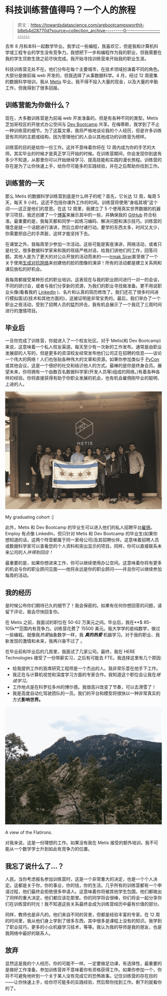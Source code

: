 # 科技训练营值得吗？一个人的旅程

> 原文：<https://towardsdatascience.com/arebootcampsworthit-b8eb4d28770d?source=collection_archive---------0----------------------->

去年 8 月和本科一起数学毕业。我学过一些编程，我喜欢它，但是我和计算机科学或工程专业的学生没有竞争力。我想把下一步和编程作为我的职业，但我需要在我的学生贷款生效之前尽快完成。我开始寻找训练营来开始我的职业生涯。

科技训练营无处不在。他们分布在每个主要城市，在技术领域扮演着不同的角色。大部分是做前端 web 开发的，但我选择了从事数据科学。4 月，经过 12 周密集的数据科学培训，我从 [Metis](https://www.thisismetis.com/) 毕业。我不得不投入大量的现金，以及大量的辛勤工作，但我得到了很多回报。

## 训练营能为你做什么？

现在，大多数训练营是为前端 web 开发准备的，但是有各种不同的类型。Metis 芝加哥校区的开放式办公空间与 [Dev Bootcamp](https://devbootcamp.com/) 共享。在梅蒂斯，我学到了不止一种训练营的细节。为了这篇文章，我将严格地谈论我的个人经历，但是许多训练营有共同的主题或结构，因为管理他们的人会以其他成功的训练营为榜样。

训练营的目的是给你一份工作。这并不意味着你将在 12 周内成为你的手艺的大师。其实毕业的时候才是真正学习开始的时候。在训练营期间，你会发现你到底有多少不知道，从那里你可以开始继续学习、提高技能和实践的漫长旅程。训练营的存在是为了让你快速上手，给你尽可能多的实践经验，并在之后帮助你找到工作。

## 训练营的一天

那么 Metis 的数据科学训练营到底是什么样子的呢？首先，它长达 12 周，每周 5 天，每天 9 小时。这还不包括你课外工作的时间。训练营将使用“身临其境”这个词——这正是他们的意思。在这 12 周里，我建立了 5 个使用真实世界数据的机器学习项目，我还创建了一个[博客](https://galenballew.github.io/)来展示其中的一些，并确保我的 [GitHub](https://github.com/galenballew) 符合标准。最重要的是，我每天都和同学一起练习编码、解决问题和演示技巧。训练营的理念是就一个话题进行演讲，然后立即付诸行动。要学的东西太多，时间又太少，你需要把自己的手弄脏，这样才能坚持下去。

在课堂之外，我每周至少参加一次活动。这些可能是客座演讲，网络活动，或者只是社交。很多数据科学家来和我的班级严格对话，给我们讲他们的工作，回答问题。其他人是为了更大的对公众开放的活动而来的——[Irmak Sirer](https://datascopeanalytics.com/team/irmak-sirer/)甚至做了一个关于使用[生成对抗网络](https://arxiv.org/abs/1406.2661)来创建他的脸的图像的演讲！所有的活动都是建立关系网和课后放松的好机会。

我每周都接受某种形式的职业培训。这表现在与我的职业顾问进行一对一的会谈，不同的研讨会，或者与我们分享新的资源，为我们的职业寻找做准备。更不用说职业头像(看看我的 [LinkedIn](https://www.linkedin.com/in/galenballew/) )、名片和认真的简历修改了。我们还花了很多时间进行模拟面试(技术和其他方面的)，这被证明是非常宝贵的。最后，我们举办了一个职业之夜活动，受到了招聘人员的猛烈抨击，我有机会展示了一个我花了三周时间进行的激情项目。

## 毕业后

一旦你完成了训练营，你就进入了一个校友社区。对于 Metis(和 Dev Bootcamp)来说，这意味着一个私人校友渠道。每天至少有一次新的工作发布。通常是由职业发展部的人写的，但是更多的资深校友经常发布他们公司正在招聘的信息——谈论一个伟大的网络！人们也张贴各种伟大的文章和资源。如果你参加类似于 [PyCon](https://us.pycon.org/2017/) 或其他会议，这是一个很好的社交和结识他人的方式。最棒的是你是终身会员。展望未来，你将拥有一个由数百名数据科学家(开发人员等)组成的网络。)有着各种各样的经验。你将直接获得有助于你职业发展的机会，也有机会雇佣刚毕业的聪明、上进的人。

![](img/0a0e277b10e740eb5ac7865517eef2a5.png)

My graduating cohort :]

此外，Metis 和 Dev Bootcamp 的毕业生可以进入他们的私人招聘平台[雇佣](http://employ.devbootcamp.com/welcome)。Employ 有点像 LinkedIn，但只针对 Metis 和 Dev Bootcamp 的毕业生(如果你想知道的话，这两个阵营都属于同一家母公司)及其招聘伙伴。这意味着招聘人员或数据科学家可以查看您的个人资料和突出显示的项目。同样，你可以直接联系未来公司的人*并得到回应！*

最重要的是，如果你想进来工作，你可以继续使用办公空间。这意味着你将有更多的机会与你的职业顾问见面——他将永远是你的职业顾问——并且你可以继续参加每周的活动。

## 我的经历

是时候公布你们期待已久的细节了！我会保密的。如果有任何你想回答的问题，请留下评论，我会尽快回复你。

在 Metis 之前，我面试的职位在 50-62 万美元之间。毕业后，我在**$ 85–105k**范围内有竞争力。训练营花费了 15500 美元。我大学学的是纯数学，做过一些编程。就像我*热爱*抽象数学一样，我 ***真的热爱*** 机器学习。对于我的职业、我新发现的激情和未来，我再兴奋不过了 。

在毕业前和毕业后的几周里，我面试了几家公司。最终，我在 HERE Technologies 接受了一份带薪实习，之后有可能去 FTE。我选择这里有几个原因:

*   给我提供工作的首席研究工程师是一个杰出的人。我非常乐意在他手下工作。
*   我正在与计算机视觉和深度学习方面的专家合作。我知道这个职位会让我在*继续学习。*
*   工作地点是在科罗拉多州的博尔德。我很高兴改变了节奏，可以去滑雪了！
*   我是高度自动化驾驶团队的一员。我们的平台和模型将很快以一种非常真实的方式**影响世界。**

![](img/b202c71708b6cb8e50d712b006efa772.png)

A view of the Flatirons.

对我来说，这是一份理想的工作。如果没有我在 Metis 接受的额外培训，我不可能从一个数学学士升到如此有竞争力的位置。

## 我忘了说什么了…？

人民。当你考虑报名参加训练营时，这是一个非常重大的决定，也是一个个人决定。这都是关于你，你的事业，你的钱，你的生活。几乎所有的训练营都有一个申请过程，他们最终会拒绝很多申请人。这意味着你将被其他学生包围，他们都做出了同样的重大决定，他们都应该在那里。你的同学将会很棒，你们将会一起分享你们在训练营的时光！我不知道这些关系最终会成为训练营经历中最有价值的部分。

同样，教师也是非凡的。他们来自不同的背景，但都是经验丰富的专家。在 12 周的时间里，我从他们身上学到了很多东西，其中很多是课程上没有的知识。我学到了职业技巧，更多的小众机器学习技术，等等。我认为我的导师是我的朋友，也是我网络中最好的联系人。

## 放弃

显然这是我的个人经历，你的可能不一样。一定要做足功课，有选择性，最重要的是做好工作准备。参加训练营并不意味着你有资格获得工作。如果你参加一个，你将不可避免地听到一个关于某人没有完成它的恐怖故事。记住训练营的存在目的——让你快速上手，给你尽可能多的实践经验，然后帮你找到工作。剩下的就看你的了。